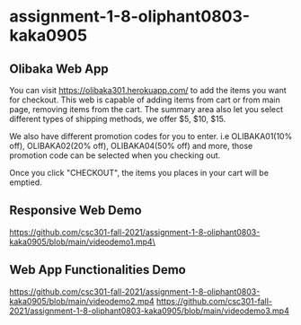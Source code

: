 ﻿# assignment-1-8-oliphant0803-kaka0905

## Olibaka Web App
You can visit https://olibaka301.herokuapp.com/ to add the items you want for checkout. This web is capable of adding items from cart or from main page, removing items from the cart. The summary area also let you select different types of shipping methods, we offer $5, $10, $15. 

We also have different promotion codes for you to enter. i.e OLIBAKA01(10% off), OLIBAKA02(20% off), OLIBAKA04(50% off) and more, those promotion code can be selected when you checking out.

Once you click "CHECKOUT",  the items you places in your cart will be emptied.

## Responsive Web Demo

https://github.com/csc301-fall-2021/assignment-1-8-oliphant0803-kaka0905/blob/main/videodemo1.mp4\

## Web App Functionalities Demo

https://github.com/csc301-fall-2021/assignment-1-8-oliphant0803-kaka0905/blob/main/videodemo2.mp4
https://github.com/csc301-fall-2021/assignment-1-8-oliphant0803-kaka0905/blob/main/videodemo3.mp4
